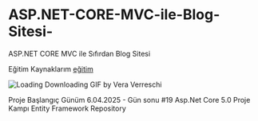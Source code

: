 # ASP.NET-CORE-MVC-ile-Blog-Sitesi-
ASP.NET CORE MVC ile Sıfırdan Blog Sitesi 

Eğitim Kaynaklarım 
<a href="https://www.youtube.com/playlist?list=PLKnjBHu2xXNNkinaVhPqPZG0ubaLN63ci"> eğitim</a>


![Loading Downloading GIF by Vera Verreschi](https://github.com/user-attachments/assets/8c5175ce-4616-4e26-97d5-47514cde6bc8)




<p>Proje Başlangıç Günüm 6.04.2025 - Gün sonu    #19 Asp.Net Core 5.0 Proje Kampı Entity Framework Repository</p>

